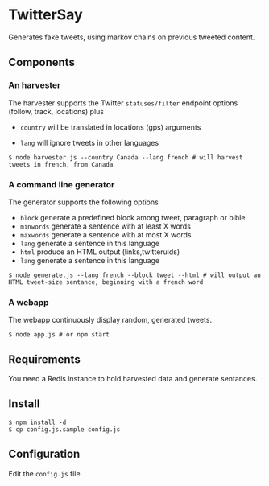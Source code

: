 # TwitterSay

Generates fake tweets, using markov chains on previous tweeted content.

## Components

### An harvester

The harvester supports the Twitter ```statuses/filter``` endpoint options (follow, track, locations) plus 

 - ```country``` will be translated in locations (gps) arguments
 
 - ```lang``` will ignore tweets in other languages
 
```
$ node harvester.js --country Canada --lang french # will harvest tweets in french, from Canada
```

### A command line generator

The generator supports the following options

 - ```block``` generate a predefined block among tweet, paragraph or bible
 - ```minwords``` generate a sentence with at least X words
 - ```maxwords``` generate a sentence with at most X words
 - ```lang``` generate a sentence in this language
 - ```html``` produce an HTML output (links,twitteruids)
 - ```lang``` generate a sentence in this language

```
$ node generate.js --lang french --block tweet --html # will output an HTML tweet-size sentance, beginning with a french word
```

### A webapp
The webapp continuously display random, generated tweets.

```
$ node app.js # or npm start
```

## Requirements
You need a Redis instance to hold harvested data and generate sentances.

## Install
```
$ npm install -d
$ cp config.js.sample config.js
```

## Configuration
Edit the ```config.js``` file.
